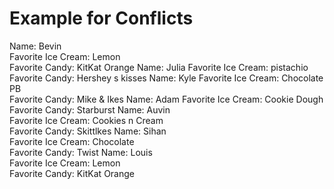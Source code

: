 
# Example for Conflicts
Name: Bevin   
Favorite Ice Cream: Lemon  
Favorite Candy: KitKat Orange 
Name: Julia
Favorite Ice Cream: pistachio
Favorite Candy: Hershey  s kisses
Name: Kyle 
Favorite Ice Cream: Chocolate PB   
Favorite Candy: Mike & Ikes
Name: Adam
Favorite Ice Cream: Cookie Dough
Favorite Candy: Starburst
Name: Auvin  
Favorite Ice Cream: Cookies n Cream  
Favorite Candy: Skittlkes
Name: Sihan   
Favorite Ice Cream: Chocolate  
Favorite Candy: Twist
Name: Louis   
Favorite Ice Cream: Lemon  
Favorite Candy: KitKat Orange 